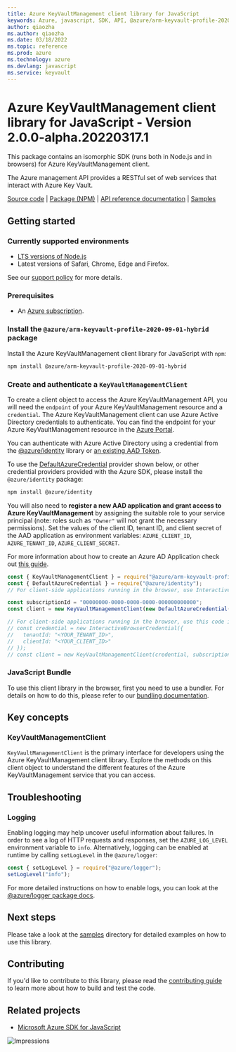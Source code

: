 ```yaml
---
title: Azure KeyVaultManagement client library for JavaScript
keywords: Azure, javascript, SDK, API, @azure/arm-keyvault-profile-2020-09-01-hybrid, keyvault
author: qiaozha
ms.author: qiaozha
ms.date: 03/18/2022
ms.topic: reference
ms.prod: azure
ms.technology: azure
ms.devlang: javascript
ms.service: keyvault
---
```

# Azure KeyVaultManagement client library for JavaScript - Version 2.0.0-alpha.20220317.1 


This package contains an isomorphic SDK (runs both in Node.js and in browsers) for Azure KeyVaultManagement client.

The Azure management API provides a RESTful set of web services that interact with Azure Key Vault.

[Source code](https://github.com/Azure/azure-sdk-for-js/tree/main/sdk/keyvault/arm-keyvault-profile-2020-09-01-hybrid) |
[Package (NPM)](https://www.npmjs.com/package/@azure/arm-keyvault-profile-2020-09-01-hybrid) |
[API reference documentation](https://docs.microsoft.com/javascript/api/@azure/arm-keyvault-profile-2020-09-01-hybrid) |
[Samples](https://github.com/Azure-Samples/azure-samples-js-management)

## Getting started

### Currently supported environments

- [LTS versions of Node.js](https://nodejs.org/about/releases/)
- Latest versions of Safari, Chrome, Edge and Firefox.

See our [support policy](https://github.com/Azure/azure-sdk-for-js/blob/main/SUPPORT.md) for more details.

### Prerequisites

- An [Azure subscription][azure_sub].

### Install the `@azure/arm-keyvault-profile-2020-09-01-hybrid` package

Install the Azure KeyVaultManagement client library for JavaScript with `npm`:

```bash
npm install @azure/arm-keyvault-profile-2020-09-01-hybrid
```

### Create and authenticate a `KeyVaultManagementClient`

To create a client object to access the Azure KeyVaultManagement API, you will need the `endpoint` of your Azure KeyVaultManagement resource and a `credential`. The Azure KeyVaultManagement client can use Azure Active Directory credentials to authenticate.
You can find the endpoint for your Azure KeyVaultManagement resource in the [Azure Portal][azure_portal].

You can authenticate with Azure Active Directory using a credential from the [@azure/identity][azure_identity] library or [an existing AAD Token](https://github.com/Azure/azure-sdk-for-js/blob/master/sdk/identity/identity/samples/AzureIdentityExamples.md#authenticating-with-a-pre-fetched-access-token).

To use the [DefaultAzureCredential][defaultazurecredential] provider shown below, or other credential providers provided with the Azure SDK, please install the `@azure/identity` package:

```bash
npm install @azure/identity
```

You will also need to **register a new AAD application and grant access to Azure KeyVaultManagement** by assigning the suitable role to your service principal (note: roles such as `"Owner"` will not grant the necessary permissions).
Set the values of the client ID, tenant ID, and client secret of the AAD application as environment variables: `AZURE_CLIENT_ID`, `AZURE_TENANT_ID`, `AZURE_CLIENT_SECRET`.

For more information about how to create an Azure AD Application check out [this guide](https://docs.microsoft.com/azure/active-directory/develop/howto-create-service-principal-portal).

```javascript
const { KeyVaultManagementClient } = require("@azure/arm-keyvault-profile-2020-09-01-hybrid");
const { DefaultAzureCredential } = require("@azure/identity");
// For client-side applications running in the browser, use InteractiveBrowserCredential instead of DefaultAzureCredential. See https://aka.ms/azsdk/js/identity/examples for more details.

const subscriptionId = "00000000-0000-0000-0000-000000000000";
const client = new KeyVaultManagementClient(new DefaultAzureCredential(), subscriptionId);

// For client-side applications running in the browser, use this code instead:
// const credential = new InteractiveBrowserCredential({
//   tenantId: "<YOUR_TENANT_ID>",
//   clientId: "<YOUR_CLIENT_ID>"
// });
// const client = new KeyVaultManagementClient(credential, subscriptionId);
```


### JavaScript Bundle
To use this client library in the browser, first you need to use a bundler. For details on how to do this, please refer to our [bundling documentation](https://aka.ms/AzureSDKBundling).

## Key concepts

### KeyVaultManagementClient

`KeyVaultManagementClient` is the primary interface for developers using the Azure KeyVaultManagement client library. Explore the methods on this client object to understand the different features of the Azure KeyVaultManagement service that you can access.

## Troubleshooting

### Logging

Enabling logging may help uncover useful information about failures. In order to see a log of HTTP requests and responses, set the `AZURE_LOG_LEVEL` environment variable to `info`. Alternatively, logging can be enabled at runtime by calling `setLogLevel` in the `@azure/logger`:

```javascript
const { setLogLevel } = require("@azure/logger");
setLogLevel("info");
```

For more detailed instructions on how to enable logs, you can look at the [@azure/logger package docs](https://github.com/Azure/azure-sdk-for-js/tree/main/sdk/core/logger).

## Next steps

Please take a look at the [samples](https://github.com/Azure-Samples/azure-samples-js-management) directory for detailed examples on how to use this library.

## Contributing

If you'd like to contribute to this library, please read the [contributing guide](https://github.com/Azure/azure-sdk-for-js/blob/main/CONTRIBUTING.md) to learn more about how to build and test the code.

## Related projects

- [Microsoft Azure SDK for JavaScript](https://github.com/Azure/azure-sdk-for-js)

![Impressions](https://azure-sdk-impressions.azurewebsites.net/api/impressions/azure-sdk-for-js%2Fsdk%2Fkeyvault%2Farm-keyvault-profile-2020-09-01-hybrid%2FREADME.png)

[azure_cli]: https://docs.microsoft.com/cli/azure
[azure_sub]: https://azure.microsoft.com/free/
[azure_sub]: https://azure.microsoft.com/free/
[azure_portal]: https://portal.azure.com
[azure_identity]: https://github.com/Azure/azure-sdk-for-js/tree/main/sdk/identity/identity
[defaultazurecredential]: https://github.com/Azure/azure-sdk-for-js/tree/main/sdk/identity/identity#defaultazurecredential

